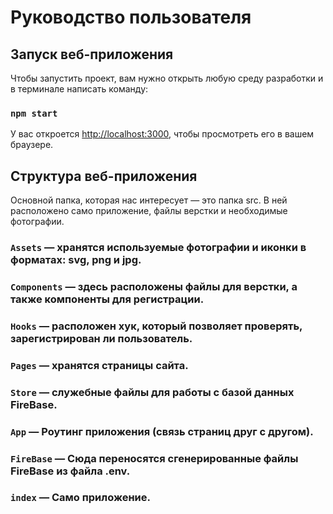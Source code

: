 # Руководство пользователя

## Запуск веб-приложения

Чтобы запустить проект, вам нужно открыть любую среду разработки и в терминале написать команду:

### `npm start`

У вас откроется [http://localhost:3000](http://localhost:3000), чтобы просмотреть его в вашем браузере.

## Структура веб-приложения     
Основной папка, которая нас интересует — это папка src. В ней расположено само приложение, файлы верстки и необходимые фотографии.

### `Assets` — хранятся используемые фотографии и иконки в форматах: svg, png и jpg.
### `Components` — здесь расположены файлы для верстки, а также компоненты для регистрации.
### `Hooks` — расположен хук, который позволяет проверять, зарегистрирован ли пользователь.
### `Pages` — хранятся страницы сайта.
### `Store` — служебные файлы для работы с базой данных FireBase.
### `App` — Роутинг приложения (связь страниц друг с другом).
### `FireBase` — Сюда переносятся сгенерированные файлы FireBase из файла .env.
### `index` — Само приложение.